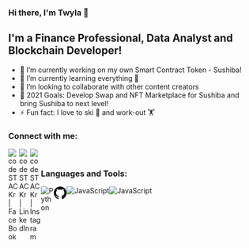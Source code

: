 ### Hi there, I'm Twyla 👋

## I'm a Finance Professional, Data Analyst and Blockchain Developer!
- 🔭 I’m currently working on my own Smart Contract Token - Sushiba!
- 🌱 I’m currently learning everything 🤣
- 👯 I’m looking to collaborate with other content creators
- 🥅 2021 Goals: Develop Swap and NFT Marketplace for Sushiba and bring Sushiba to next level!
- ⚡ Fun fact: I love to ski 🎿 and work-out 🏋️

### Connect with me:

<img align="left" alt="codeSTACKr | FaceBook" width="22px" src="https://cdn.jsdelivr.net/npm/simple-icons@v3/icons/facebook.svg" />
<img align="left" alt="codeSTACKr | LinkedIn" width="22px" src="https://cdn.jsdelivr.net/npm/simple-icons@v3/icons/linkedin.svg" />
<img align="left" alt="codeSTACKr | Instagram" width="22px" src="https://cdn.jsdelivr.net/npm/simple-icons@v3/icons/instagram.svg" />

<br />

### Languages and Tools:

<img align="left" alt="Python" width="26" src="https://upload.wikimedia.org/wikipedia/commons/thumb/c/c3/Python-logo-notext.svg/1024px-Python-logo-notext.svg.png" />

<img align="left" alt="GitHub" width="26" src="https://raw.githubusercontent.com/github/explore/78df643247d429f6cc873026c0622819ad797942/topics/github/github.png" />

<img align="left" alt="JavaScript" witdth="26" height="30" src="https://icon-library.com/images/javascript-icon-png/javascript-icon-png-23.jpg" />

<img align="left" alt="JavaScript" witdth="26" src="https://upload.wikimedia.org/wikipedia/commons/thumb/a/a7/React-icon.svg/1280px-React-icon.svg.png" />






